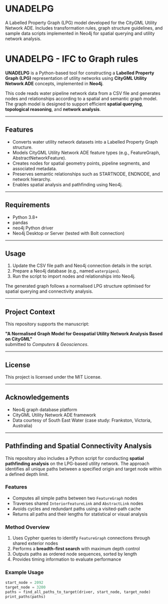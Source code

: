 # UNADELPG
A Labelled Property Graph (LPG) model developed for the CityGML Utility Network ADE. Includes transformation rules, graph structure guidelines, and sample data scripts implemented in Neo4j for spatial querying and utility network analysis.

# UNADELPG - IFC to Graph rules

**UNADELPG** is a Python-based tool for constructing a **Labelled Property Graph (LPG)** representation of utility networks using **CityGML Utility Network ADE** concepts, implemented in **Neo4j**.

This code reads water pipeline network data from a CSV file and generates nodes and relationships according to a spatial and semantic graph model. The graph model is designed to support efficient **spatial querying**, **topological reasoning**, and **network analysis**.

---

## Features

- Converts water utility network datasets into a Labelled Property Graph structure.
- Models CityGML Utility Network ADE feature types (e.g., FeatureGraph, AbstractNetworkFeature).
- Creates nodes for spatial geometry points, pipeline segments, and associated metadata.
- Preserves semantic relationships such as STARTNODE, ENDNODE, and network hierarchy.
- Enables spatial analysis and pathfinding using Neo4j.

---

## Requirements

- Python 3.8+
- pandas
- neo4j Python driver
- Neo4j Desktop or Server (tested with Bolt connection)

---

## Usage

1. Update the CSV file path and Neo4j connection details in the script.
2. Prepare a Neo4j database (e.g., named `waterpipes`).
3. Run the script to import nodes and relationships into Neo4j.

The generated graph follows a normalised LPG structure optimised for spatial querying and connectivity analysis.

---

## Project Context

This repository supports the manuscript:

**"A Normalised Graph Model for Geospatial Utility Network Analysis Based on CityGML"**  
submitted to *Computers & Geosciences*.

---

## License

This project is licensed under the MIT License.

---

## Acknowledgements

- Neo4j graph database platform
- CityGML Utility Network ADE framework
- Data courtesy of South East Water (case study: Frankston, Victoria, Australia)


---

## Pathfinding and Spatial Connectivity Analysis

This repository also includes a Python script for conducting **spatial pathfinding analysis** on the LPG-based utility network. The approach identifies all unique paths between a specified origin and target node within a defined depth limit.

### Features

- Computes all simple paths between two `FeatureGraph` nodes
- Traverses shared `InteriorFeatureLink` and `AbstractLink` nodes
- Avoids cycles and redundant paths using a visited-path cache
- Returns all paths and their lengths for statistical or visual analysis

### Method Overview

1. Uses Cypher queries to identify `FeatureGraph` connections through shared exterior nodes
2. Performs a **breadth-first search** with maximum depth control
3. Outputs paths as ordered node sequences, sorted by length
4. Provides timing information to evaluate performance

### Example Usage

```python
start_node = 2092
target_node = 3200
paths = find_all_paths_to_target(driver, start_node, target_node)
print_paths(paths)

